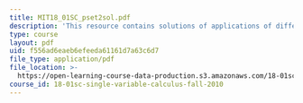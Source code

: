 ```yaml
---
title: MIT18_01SC_pset2sol.pdf
description: 'This resource contains solutions of applications of differentiation problems. '
type: course
layout: pdf
uid: f556ad6eaeb6efeeda61161d7a63c6d7
file_type: application/pdf
file_location: >-
  https://open-learning-course-data-production.s3.amazonaws.com/18-01sc-single-variable-calculus-fall-2010/f556ad6eaeb6efeeda61161d7a63c6d7_MIT18_01SC_pset2sol.pdf
course_id: 18-01sc-single-variable-calculus-fall-2010
---
```

